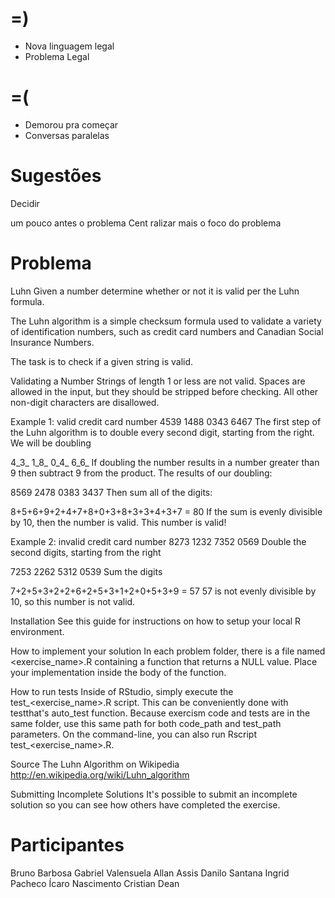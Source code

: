 =)
==
- Nova linguagem legal
- Problema Legal

=(
==
- Demorou pra começar
- Conversas paralelas

Sugestões
=========
Decidir

um pouco antes o problema
Cent    ralizar mais o foco do problema

Problema
========

Luhn
Given a number determine whether or not it is valid per the Luhn formula.

The Luhn algorithm is a simple checksum formula used to validate a variety of identification numbers, such as credit card numbers and Canadian Social Insurance Numbers.

The task is to check if a given string is valid.

Validating a Number
Strings of length 1 or less are not valid. Spaces are allowed in the input, but they should be stripped before checking. All other non-digit characters are disallowed.

Example 1: valid credit card number
4539 1488 0343 6467
The first step of the Luhn algorithm is to double every second digit, starting from the right. We will be doubling

4_3_ 1_8_ 0_4_ 6_6_
If doubling the number results in a number greater than 9 then subtract 9 from the product. The results of our doubling:

8569 2478 0383 3437
Then sum all of the digits:

8+5+6+9+2+4+7+8+0+3+8+3+3+4+3+7 = 80
If the sum is evenly divisible by 10, then the number is valid. This number is valid!

Example 2: invalid credit card number
8273 1232 7352 0569
Double the second digits, starting from the right

7253 2262 5312 0539
Sum the digits

7+2+5+3+2+2+6+2+5+3+1+2+0+5+3+9 = 57
57 is not evenly divisible by 10, so this number is not valid.

Installation
See this guide for instructions on how to setup your local R environment.

How to implement your solution
In each problem folder, there is a file named <exercise_name>.R containing a function that returns a NULL value. Place your implementation inside the body of the function.

How to run tests
Inside of RStudio, simply execute the test_<exercise_name>.R script. This can be conveniently done with testthat's auto_test function. Because exercism code and tests are in the same folder, use this same path for both code_path and test_path parameters. On the command-line, you can also run Rscript test_<exercise_name>.R.

Source
The Luhn Algorithm on Wikipedia http://en.wikipedia.org/wiki/Luhn_algorithm

Submitting Incomplete Solutions
It's possible to submit an incomplete solution so you can see how others have completed the exercise.

Participantes
=============

Bruno Barbosa
Gabriel Valensuela
Allan Assis
Danilo Santana
Ingrid Pacheco
Ícaro Nascimento
Cristian Dean
